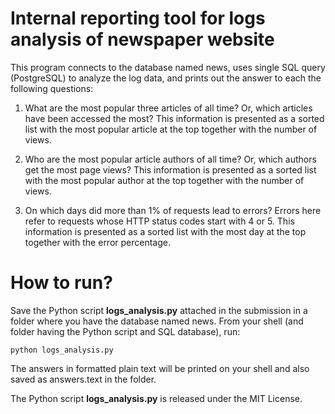 # Internal reporting tool for logs analysis of newspaper website

This program connects to the database named news, uses single SQL query (PostgreSQL) to analyze the log data, and prints out the answer to each the following questions:

1. What are the most popular three articles of all time? Or, which articles have been accessed the most? This information is presented as a sorted list with the most popular article at the top together with the number of views.

2. Who are the most popular article authors of all time? Or, which authors get the most page views? This information is presented as a sorted list with the most popular author at the top together with the number of views.

3. On which days did more than 1% of requests lead to errors? Errors here refer to requests whose HTTP status codes start with 4 or 5. This information is presented as a sorted list with the most day at the top together with the error percentage.

# How to run?

Save the Python script **logs_analysis.py** attached in the submission in a folder where you have the database named news. From your shell (and folder having the Python script and SQL database), run:

    python logs_analysis.py

The answers in formatted plain text will be printed on your shell and also saved as answers.text in the folder.

The Python script **logs_analysis.py** is released under the MIT License.
